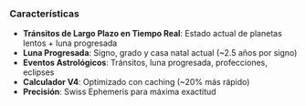 ### **Características**
- **Tránsitos de Largo Plazo en Tiempo Real**: Estado actual de planetas lentos + luna progresada
- **Luna Progresada**: Signo, grado y casa natal actual (~2.5 años por signo)
- **Eventos Astrológicos**: Tránsitos, luna progresada, profecciones, eclipses
- **Calculador V4**: Optimizado con caching (~20% más rápido)
- **Precisión**: Swiss Ephemeris para máxima exactitud
